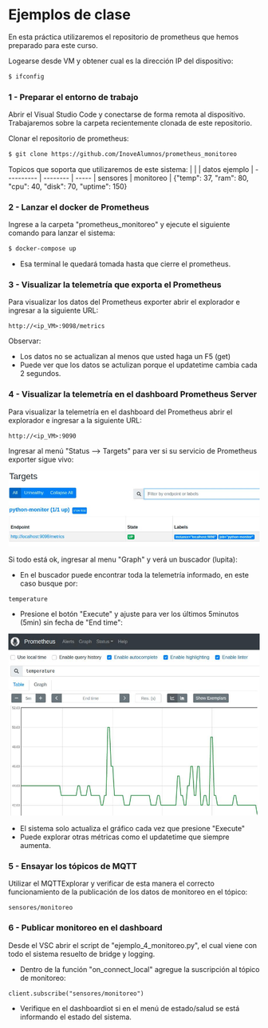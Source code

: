 # Ejemplos de clase

En esta práctica utilizaremos el repositorio de prometheus que hemos preparado para este curso.

Logearse desde VM y obtener cual es la dirección IP del dispositivo:
```sh
$ ifconfig
```

### 1 - Preparar el entorno de trabajo

Abrir el Visual Studio Code y conectarse de forma remota al dispositivo. Trabajaremos sobre la carpeta recientemente clonada de este repositorio.

Clonar el repositorio de prometheus:
```sh
$ git clone https://github.com/InoveAlumnos/prometheus_monitoreo
```

Topicos que soporta que utilizaremos de este sistema:
|             |             | datos ejemplo
| ----------  | --------    | -----
|  sensores   | monitoreo   | {"temp": 37, "ram": 80, "cpu": 40, "disk": 70, "uptime": 150}


### 2 - Lanzar el docker de Prometheus
Ingrese a la carpeta "prometheus_monitoreo" y ejecute el siguiente comando para lanzar el sistema:
```sh
$ docker-compose up
```
- Esa terminal le quedará tomada hasta que cierre el prometheus.


### 3 - Visualizar la telemetría que exporta el Prometheus
Para visualizar los datos del Prometheus exporter abrir el explorador e ingresar a la siguiente URL:
```
http://<ip_VM>:9098/metrics
```

Observar:
- Los datos no se actualizan al menos que usted haga un F5 (get)
- Puede ver que los datos se actulizan porque el updatetime cambia cada 2 segundos.


### 4 - Visualizar la telemetría en el dashboard Prometheus Server
Para visualizar la telemetría en el dashboard del Prometheus abrir el explorador e ingresar a la siguiente URL:
```
http://<ip_VM>:9090
```

Ingresar al menú "Status --> Targets" para ver si su servicio de Prometheus exporter sigue vivo:

![prometheus_targets](prometheus_targets.jpg)


Si todo está ok, ingresar al menu "Graph" y verá un buscador (lupita):
- En el buscador puede encontrar toda la telemetría informado, en este caso busque por:
```
temperature
```
- Presione el botón "Execute" y ajuste para ver los últimos 5minutos (5min) sin fecha de "End time":

![prometheus_graph](prometheus_graph.jpg)

- El sistema solo actualiza el gráfico cada vez que presione "Execute"
- Puede explorar otras métricas como el updatetime que siempre aumenta.


### 5 - Ensayar los tópicos de MQTT
Utilizar el MQTTExplorar y verificar de esta manera el correcto funcionamiento de la publicación de los datos de monitoreo en el tópico:
```
sensores/monitoreo
```

### 6 - Publicar monitoreo en el dashboard
Desde el VSC abrir el script de "ejemplo_4_monitoreo.py", el cual viene con todo el sistema resuelto de bridge y logging.
- Dentro de la función "on_connect_local" agregue la suscripción al tópico de monitoreo:
```
client.subscribe("sensores/monitoreo")
```

- Verifique en el dashboardiot si en el menú de estado/salud se está informando el estado del sistema.